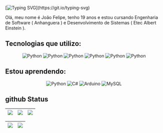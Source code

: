 [![Typing SVG](https://readme-typing-svg.demolab.com?font=Fira+Code&duration=3000&pause=2000&color=00C647&&center=false&Center=truewidth=100%&lines=Bem+vindo+ao+meu+github;Meu+nome+é+João+Felipe;Tenho+19+anos.;Sou+desenvolvedor+web!;)](https://git.io/typing-svg)

Olá, meu nome é João Felipe, tenho 19 anos e estou cursando Engenharia de Software ( Anhanguera ) e Desenvolvimento de Sistemas ( Etec Albert Einstein ).

## Tecnologias que utilizo:

<p align="center">
  <img src="https://skillicons.dev/icons?i=git&theme=dark" alt="Python">
  <img src="https://skillicons.dev/icons?i=nodejs&theme=dark" alt="Python">
  <img src="https://skillicons.dev/icons?i=bootstrap&theme=dark" alt="Python">
  <img src="https://skillicons.dev/icons?i=js&theme=dark" alt="Python">
  <img src="https://skillicons.dev/icons?i=css&theme=dark" alt="Python">
  <img src="https://skillicons.dev/icons?i=html&theme=dark" alt="Python">
</p>

## Estou aprendendo:

<p align="center">
  <img src="https://skillicons.dev/icons?i=python&theme=dark" alt="Python">
  <img src="https://skillicons.dev/icons?i=cs&theme=dark" alt="C#">
  <!--<img src="https://skillicons.dev/icons?i=cpp&theme=dark" alt="C++">-->
  <img src="https://skillicons.dev/icons?i=cpp&theme=dark" alt="Arduino">
  <!--<img src="https://skillicons.dev/icons?i=nodejs&theme=dark" alt="Node JS">-->
  <img src="https://skillicons.dev/icons?i=mysql&theme=dark" alt="MySQL">
  <!--<img src="https://skillicons.dev/icons?i=react&theme=dark" alt="React">-->
</p>

<!--github com os icones: https://github.com/tandpfun/skill-icons#icons-list -->

## github Status

| ![](http://github-profile-summary-cards.vercel.app/api/cards/stats?username=J0A0F3L1P3&theme=nord_dark) | ![](http://github-profile-summary-cards.vercel.app/api/cards/repos-per-language?username=J0A0F3L1P3&hide=Html&theme=nord_dark) | ![](http://github-profile-summary-cards.vercel.app/api/cards/most-commit-language?username=J0A0F3L1P3&theme=nord_dark) |
| :-: | :-: | :-: |

| ![](http://github-profile-summary-cards.vercel.app/api/cards/profile-details?username=J0A0F3L1P3&theme=nord_dark) | ![](https://github-readme-streak-stats.herokuapp.com/?user=J0A0F3L1P3&hide_border=true&date_format=M%20j%5B%2C%20Y%5D&background=2D3742&stroke=2D3742&ring=6bbbca&fire=6bbbca&currStreakNum=fff&sideNums=6bbbca&currStreakLabel=6bbbca&sideLabels=fff&dates=fff) |
| :-: | :-: |